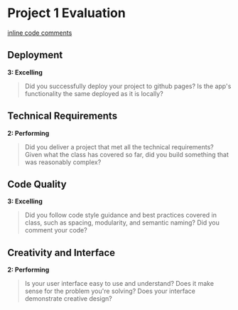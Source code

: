 # Project 1 Evaluation
[inline code comments](https://github.com/megmaciver13/jeopardy)
## Deployment
**3: Excelling**
>Did you successfully deploy your project to github pages? Is the app's functionality the same deployed as it is locally?

## Technical Requirements
**2: Performing**
>Did you deliver a project that met all the technical requirements? Given what the class has covered so far, did you build something that was reasonably complex?

## Code Quality
**3: Excelling**
>Did you follow code style guidance and best practices covered in class, such as spacing, modularity, and semantic naming? Did you comment your code?

## Creativity and Interface
**2: Performing**
>Is your user interface easy to use and understand? Does it make sense for the problem you're solving? Does your interface demonstrate creative design?

